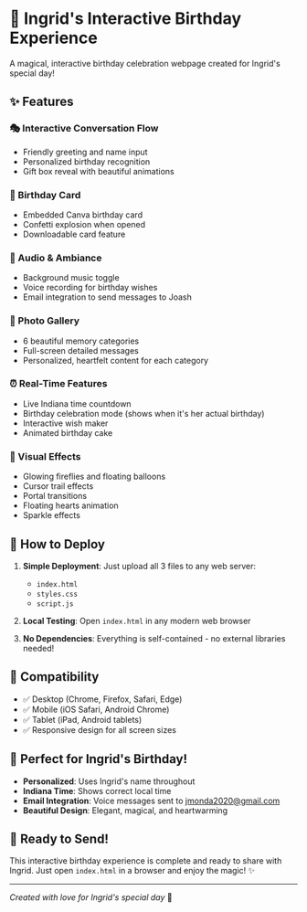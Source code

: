 # 🎉 Ingrid's Interactive Birthday Experience

A magical, interactive birthday celebration webpage created for Ingrid's special day!

## ✨ Features

### 🎭 Interactive Conversation Flow
- Friendly greeting and name input
- Personalized birthday recognition
- Gift box reveal with beautiful animations

### 🎂 Birthday Card
- Embedded Canva birthday card
- Confetti explosion when opened
- Downloadable card feature

### 🎵 Audio & Ambiance
- Background music toggle
- Voice recording for birthday wishes
- Email integration to send messages to Joash

### 📸 Photo Gallery
- 6 beautiful memory categories
- Full-screen detailed messages
- Personalized, heartfelt content for each category

### ⏰ Real-Time Features
- Live Indiana time countdown
- Birthday celebration mode (shows when it's her actual birthday)
- Interactive wish maker
- Animated birthday cake

### 🎨 Visual Effects
- Glowing fireflies and floating balloons
- Cursor trail effects
- Portal transitions
- Floating hearts animation
- Sparkle effects

## 🚀 How to Deploy

1. **Simple Deployment**: Just upload all 3 files to any web server:
   - `index.html`
   - `styles.css` 
   - `script.js`

2. **Local Testing**: Open `index.html` in any modern web browser

3. **No Dependencies**: Everything is self-contained - no external libraries needed!

## 📱 Compatibility

- ✅ Desktop (Chrome, Firefox, Safari, Edge)
- ✅ Mobile (iOS Safari, Android Chrome)
- ✅ Tablet (iPad, Android tablets)
- ✅ Responsive design for all screen sizes

## 🎯 Perfect for Ingrid's Birthday!

- **Personalized**: Uses Ingrid's name throughout
- **Indiana Time**: Shows correct local time
- **Email Integration**: Voice messages sent to jmonda2020@gmail.com
- **Beautiful Design**: Elegant, magical, and heartwarming

## 🎊 Ready to Send!

This interactive birthday experience is complete and ready to share with Ingrid. Just open `index.html` in a browser and enjoy the magic! ✨

---

*Created with love for Ingrid's special day* 💝
